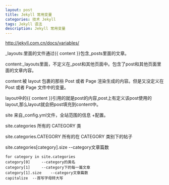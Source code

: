 ```yaml
---
layout: post
title: Jekyll 常用变量
categories: 技术 Jekyll
tags: Jekyll 语法
description: Jekyll 常用变量
---
```



http://jekyll.com.cn/docs/variables/

_layouts:里面的文件通过\{\{ content \}\}包含_posts里面的文章。

content:_layouts里面，不定义在_post和其他页面中。包含了post和其他页面里面的文章内容。

content:被 layout 包裹的那些 Post 或者 Page 渲染生成的内容。但是又没定义在 Post 或者 Page 文件中的变量。

layout中的\{\{ content \}\}引用的就是post的内容,post上有定义该post使用的layout,那么layout就会把post填充到content中。

site  来自_config.yml文件，全站范围的信息 +配置。

site.categories 所有的 CATEGORY 类

site.categories.CATEGORY  所有的在 CATEGORY 类别下的帖子

site.categories[category].size     --category文章篇数


    for category in site.categories 
    category[0]     --category的类名
    category[1]     --category下的每一篇文章
    category[1].size    --category文章篇数
    capitalize  --首写字母转大写
